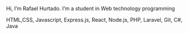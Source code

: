 Hi, 
I’m Rafael Hurtado.
I’m a student in Web technology programming

HTML,CSS, Javascript, Express.js, React, Node.js, PHP, Laravel, Git, C#, Java
